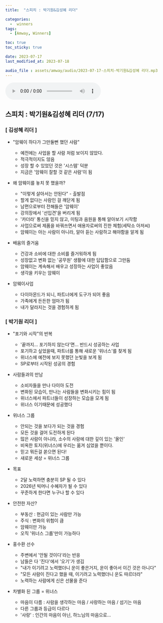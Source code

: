 ```yaml
---
title:  "스피치 : 박기원&김성혜 리더" 

categories:
  -  winners
tags:
  - [Amway, Winners]

toc: true
toc_sticky: true

date: 2023-07-17
last_modified_at: 2023-07-18

audio_file : assets/amway/audio/2023-07-17-스피치-박기원&김성혜 리더.mp3
---
```


<audio src="{{ page.audio_file | relative_url }}" controls loop></audio>

##  스피치 : 박기원&김성혜 리더 (7/17)

### [ 김성혜 리더 ]
+ "암웨이 하다가 그만둘뻔 했던 사람"
	- 예전에는 사업을 할 사람 처럼 보이지 않았다.
	- 적극적이지도 않음
	- 성장 할 수 있었던 것은 '시스템' 덕분
	- 지금은 '암웨이 잘할 것 같은 사람'이 됨

+ 왜 암웨이를 놓치 못 했을까?
	- "이렇게 살아서는 안된다" - 출발점
	- 할게 없다는 사람인 걸 깨닫게 됨
	- 남편으로부터 전해들은 '암웨이'
	- 강의장에서 '선입견'을 버리게 됨
	- '카더라' 통신을 믿지 않고, 미팅과 음원을 통해 알아보기 시작함
	- 사업으로써 제품을 바꿔쓰면서 애용자로써의 진한 체험(세탁소 아저씨)
	- 암웨이는 아는 사람이 아니라, 알아 듣는 사람하고 해야함을 알게 됨

+ 배움의 즐거움
	- 건강과 소비에 대한 소비를 즐거워하게 됨
	- 성장없고 변화 없는 '공무원' 생활에 대한 답답함으로 그만둠
	- 암웨이는 계속해서 배우고 성장하는 사업이 좋았음
	- 생각을 키우는 암웨이

+ 암웨이사업
	- 다이아몬드가 되니, 파트너에게 도구가 되어 좋음
	- 가족에게 든든한 엄마가 됨
	- 내가 달라지는 것을 경험하게 됨


### [ 박기원 리더 ]
+ "포기와 시작"의 반복
	- '끝까지... 포기하지 않는다'면... 반드시 성공하는 사업
	- 포기하고 싶었을때, 파트너를 통해 새로운 '위너스'를 찾게 됨
	- 위너스에 예전에 보지 못했던 눈빛을 보게 됨
	- SP로부터 시작된 성공의 경험

+ 사람들과의 만남
	- 소비자들을 만나 다이아 도전
	- 변화된 모습이, 만나는 사람들을 변화시키는 힘이 됨
	- 위너스에서 파트너들이 성장하는 모습을 모게 됨
	- 위너스 이기때문에 성공했다

+ 위너스 그룹
	- 안되는 것을 보다가 되는 것을 경험
	- 모든 것을 걸어 도전하게 된다
	- 많은 사람이 아니라, 소수의 사람에 대한 깊이 있는 '올인'
	- 비옥한 토지(위너스)에 우리는 옮겨 심었을 뿐이다.
	- 믿고 뭐든걸 쏟으면 된다!
	- 새로운 세상 = 위너스 그룹

+ 목표
	- 2달 노력하면 충분히 SP 될 수 있다
	- 2026년 빅머니 수혜자가 될 수 있다
	- 꾸준하게 한다면 누구나 할 수 있다

+ 안전한 자산?
	- 부동산 : 현금이 있는 사람만 가능
	- 주식 : 변화의 위험이 큼
	- 암웨이만 가능
	- 오직 '위너스 그룹'만이 가능하다

+ 홍수환 선수
	- 주변에서 '안될 것이다'라는 반응
	- 남들은 다 '진다'에서 '오기'가 생김
	- "내가 이기려고 노력했더니 운이 좋은거지, 운이 좋아서 이긴 것은 아니다"
	- "모든 사람이 진다고 했을 때, 이기려고 노력했더니 운도 따르더라"
	- 노력하는 사람에게 신은 선물을 준다

+ 차별화 된 그룹 = 위너스
	- 마음이 다름 : 사람을 생각하는 마음 / 사랑하는 마음 / 섬기는 마음
	- 다른 그룹과 등급이 다르다
	- '사랑' : 인간의 마음이 아닌, 하느님의 마음으로...
